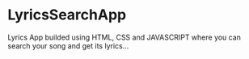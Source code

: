 # LyricsSearchApp
Lyrics App builded using HTML, CSS and JAVASCRIPT where you can search your song and get its lyrics...
